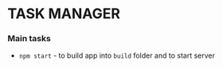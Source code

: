 # TASK MANAGER

### Main tasks
- `npm start` - to build app into `build` folder and to start server
